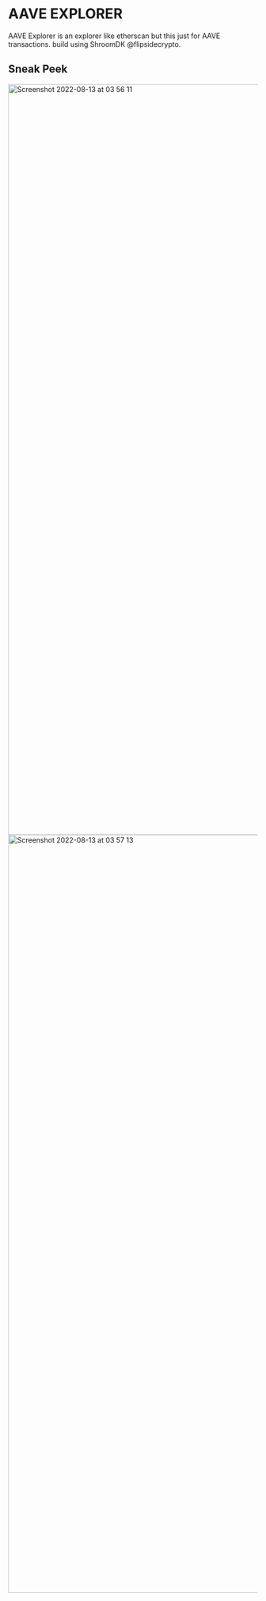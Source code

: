 # AAVE EXPLORER

AAVE Explorer is an explorer like etherscan but this just for AAVE transactions. build using ShroomDK @flipsidecrypto.


## Sneak Peek

<img width="1514" alt="Screenshot 2022-08-13 at 03 56 11" src="https://user-images.githubusercontent.com/26589426/184444005-05161803-fe59-4682-9dbd-ccc763284ee6.png">
<img width="1529" alt="Screenshot 2022-08-13 at 03 57 13" src="https://user-images.githubusercontent.com/26589426/184444013-d8240622-ca7c-4cb4-9d1d-94d1564ba3d9.png">
